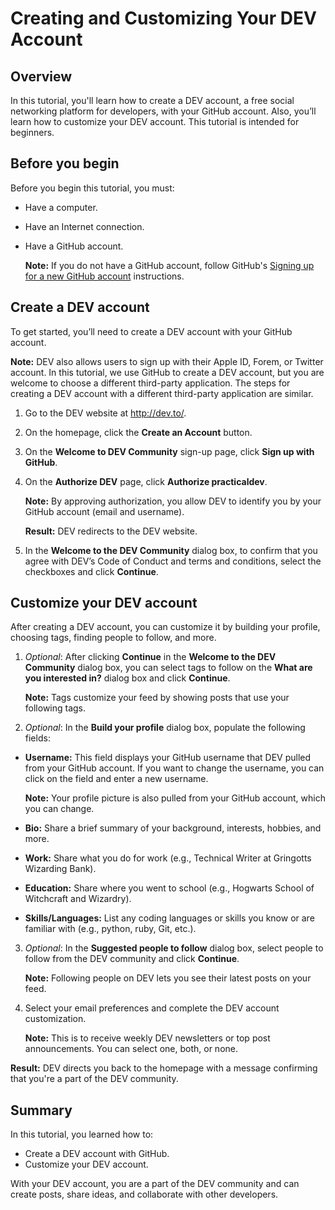 # Creating and Customizing Your DEV Account

## Overview

In this tutorial, you'll learn how to create a DEV account, a free social networking platform for developers, with your GitHub account. Also, you’ll learn how to customize your DEV account. This tutorial is intended for beginners. 

## Before you begin
Before you begin this tutorial, you must:
- Have a computer.
- Have an Internet connection.
- Have a GitHub account.
  
    **Note:** If you do not have a GitHub account, follow GitHub's [Signing up for a new GitHub account](https://docs.github.com/en/get-started/signing-up-for-github/signing-up-for-a-new-github-account) instructions.

## Create a DEV account

To get started, you’ll need to create a DEV account with your GitHub account.

**Note:** DEV also allows users to sign up with their Apple ID, Forem, or Twitter account. In this tutorial, we use GitHub to create a DEV account, but you are welcome to choose a different third-party application. The steps for creating a DEV account with a different third-party application are similar.
1. Go to the DEV website at http://dev.to/. 
2. On the homepage, click the **Create an Account** button.
3. On the **Welcome to DEV Community** sign-up page, click **Sign up with GitHub**.
4. On the **Authorize DEV** page, click **Authorize practicaldev**.

    **Note:** By approving authorization, you allow DEV to identify you by your GitHub account (email and username).
   
   **Result:** DEV redirects to the DEV website.
5. In the **Welcome to the DEV Community** dialog box, to confirm that you agree with DEV’s Code of Conduct and terms and conditions, select the checkboxes and click **Continue**.
    
##  Customize your DEV account
After creating a DEV account, you can customize it by building your profile, choosing tags, finding people to follow, and more.

1. *Optional*: After clicking **Continue** in the **Welcome to the DEV Community** dialog box, you can select tags to follow on the **What are you interested in?** dialog box and click **Continue**.

    **Note:** Tags customize your feed by showing posts that use your following tags.
2. *Optional*: In the **Build your profile** dialog box, populate the following fields:
  - **Username:** This field displays your GitHub username that DEV pulled from your GitHub account. If you want to change the username, you can click on the field and enter a new username.
  
    **Note:** Your profile picture is also pulled from your GitHub account, which you can change.
  - **Bio:** Share a brief summary of your background, interests, hobbies, and more.
  - **Work:** Share what you do for work (e.g., Technical Writer at Gringotts Wizarding Bank).
  - **Education:** Share where you went to school (e.g., Hogwarts School of Witchcraft and Wizardry).
  - **Skills/Languages:** List any coding languages or skills you know or are familiar with (e.g., python, ruby, Git, etc.).
3. *Optional*: In the **Suggested people to follow** dialog box, select people to follow from the DEV community and click **Continue**.

    **Note:** Following people on DEV lets you see their latest posts on your feed.
4. Select your email preferences and complete the DEV account customization.

    **Note:** This is to receive weekly DEV newsletters or top post announcements. You can select one, both, or none.

**Result:** DEV directs you back to the homepage with a message confirming that you're a part of the DEV community.

## Summary
In this tutorial, you learned how to:
- Create a DEV account with GitHub.
- Customize your DEV account.

With your DEV account, you are a part of the DEV community and can create posts, share ideas, and collaborate with other developers.
